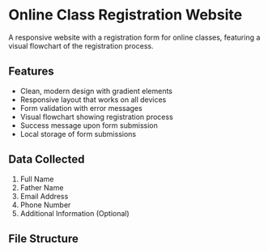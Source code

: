 # Online Class Registration Website

A responsive website with a registration form for online classes, featuring a visual flowchart of the registration process.

## Features

- Clean, modern design with gradient elements
- Responsive layout that works on all devices
- Form validation with error messages
- Visual flowchart showing registration process
- Success message upon form submission
- Local storage of form submissions

## Data Collected

1. Full Name
2. Father Name
3. Email Address
4. Phone Number
5. Additional Information (Optional)

## File Structure
